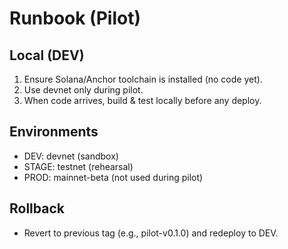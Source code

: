# Runbook (Pilot)

## Local (DEV)
1) Ensure Solana/Anchor toolchain is installed (no code yet).
2) Use devnet only during pilot.
3) When code arrives, build & test locally before any deploy.

## Environments
- DEV: devnet (sandbox)
- STAGE: testnet (rehearsal)
- PROD: mainnet-beta (not used during pilot)

## Rollback
- Revert to previous tag (e.g., pilot-v0.1.0) and redeploy to DEV.
